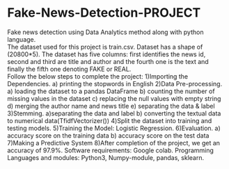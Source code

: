 # Fake-News-Detection-PROJECT
Fake news detection using Data Analytics method along with python language.  
The dataset used for this project is train.csv. Dataset has a shape of (20800*5). The dataset has five columns: first identifies the news id, second and third are title and author and the fourth one is the text and finally the fifth one denoting FAKE or REAL.  
Follow the below steps to complete the project:
1)Importing the Dependencies.
a) printing the stopwords in English
2)Data Pre-processing.
a) loading the dataset to a pandas DataFrame
b) counting the number of missing values in the dataset
c) replacing the null values with empty string
d) merging the author name and news title
e) separating the data & label
3)Stemming.
a)separating the data and label
b) converting the textual data to numerical data(TfidfVectorizer())
4)Split the dataset into training and testing models.
5)Training the Model: Logistic Regression.
6)Evaluation.
a) accuracy score on the training data
b) accuracy score on the test data
7)Making a Predictive System
8)After completion of the project, we get an accuracy of 97.9%.
Software requirements: Google colab.
Programming Languages and modules: Python3, Numpy-module, pandas, sklearn.
